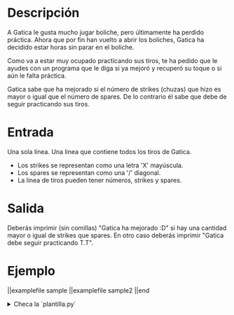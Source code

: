 # Descripción

A Gatica le gusta mucho jugar boliche, pero últimamente ha perdido práctica. Ahora que por fin han vuelto a abrir los boliches, Gatica ha decidido estar horas sin parar en el boliche.

Como va a estar muy ocupado practicando sus tiros, te ha pedido que le ayudes con un programa que le diga si ya mejoró y recuperó su toque o si aún le falta práctica.

Gatica sabe que ha mejorado si el número de strikes (chuzas) que hizo es mayor o igual que el número de spares. De lo contrario él sabe que debe de seguir practicando sus tiros.

# Entrada

Una sola línea. Una linea que contiene todos los tiros de Gatica.

- Los strikes se representan como una letra 'X' mayúscula.
- Los spares se representan como una '/' diagonal.
- La línea de tiros pueden tener números, strikes y spares.

# Salida

Deberás imprimir (sin comillas) "Gatica ha mejorado :D" si hay una cantidad mayor o igual de strikes que spares. En otro caso deberás imprimir "Gatica debe seguir practicando T.T".

# Ejemplo

||examplefile
sample
||examplefile
sample2
||end

<details><summary>Checa la `plantilla.py`</summary>

{{plantilla.py}}

</details>
